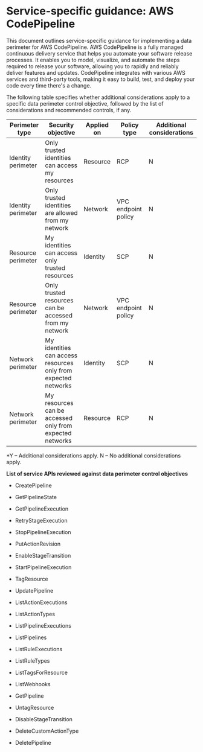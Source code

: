 
# Service-specific guidance: AWS CodePipeline


This document outlines service-specific guidance for implementing a data perimeter for AWS CodePipeline. 
AWS CodePipeline is a fully managed continuous delivery service that helps you automate your software release processes. It enables you to model, visualize, and automate the steps required to release your software, allowing you to rapidly and reliably deliver features and updates. CodePipeline integrates with various AWS services and third-party tools, making it easy to build, test, and deploy your code every time there's a change.


The following table specifies whether additional considerations apply to a specific data perimeter control objective, followed by the list of considerations and recommended controls, if any.

| Perimeter type | Security objective | Applied on | Policy type | Additional considerations |
|----------------|-------------------|------------|-------------|------------------------|
| Identity perimeter | Only trusted identities can access my resources | Resource | RCP | N |
| Identity perimeter | Only trusted identities are allowed from my network | Network | VPC endpoint policy | N |
| Resource perimeter | My identities can access only trusted resources | Identity | SCP | N |
| Resource perimeter | Only trusted resources can be accessed from my network | Network | VPC endpoint policy | N |
| Network perimeter | My identities can access resources only from expected networks | Identity | SCP | N |
| Network perimeter | My resources can be accessed only from expected networks | Resource | RCP | N |

*Y – Additional considerations apply. N – No additional considerations apply.
 


**List of service APIs reviewed against data perimeter control objectives**

* CreatePipeline

* GetPipelineState

* GetPipelineExecution

* RetryStageExecution

* StopPipelineExecution

* PutActionRevision

* EnableStageTransition

* StartPipelineExecution

* TagResource

* UpdatePipeline

* ListActionExecutions

* ListActionTypes

* ListPipelineExecutions

* ListPipelines

* ListRuleExecutions

* ListRuleTypes

* ListTagsForResource

* ListWebhooks

* GetPipeline

* UntagResource

* DisableStageTransition

* DeleteCustomActionType

* DeletePipeline


